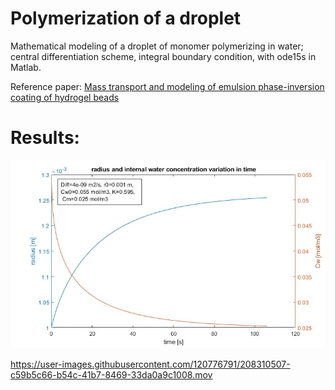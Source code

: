 # Polymerization of a droplet

Mathematical modeling of a droplet of monomer polymerizing in water; central differentiation scheme, integral boundary condition, with ode15s in Matlab.

Reference paper: [Mass transport and modeling of emulsion phase-inversion coating of hydrogel beads](https://doi.org/10.1016/j.ces.2004.12.013)

# Results:
![alt text](/README_img/rad_conc.jpg)

https://user-images.githubusercontent.com/120776791/208310507-c59b5c66-b54c-41b7-8469-33da0a9c1008.mov

